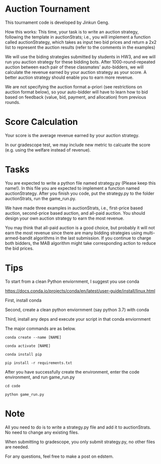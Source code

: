 # Auction Tournament

This tournament code is developed by Jinkun Geng. 


How this works:
This time, your task is to write an auction strategy, following the template in auctionStrats; i.e., you will implement a function called auctionStrategy, which takes as input two bid prices and return a 2x2 list to represent the auction results (refer to the comments in the examples)

We will use the biding strategies submitted by students in HW3, and we will run you auction strategy for these bidding bots. After 1000-round-repeated auction between each pair of these classmates' auto-bidders, we will calculate the revenue earned by your auction strategy as your score. A better auction strategy should enable you to earn more revenue. 

We are not specifying the auction format a-priori (see restrictions on auction format below), so your auto-bidder will have to learn how to bid based on feedback (value, bid, payment, and allocation) from previous rounds. 



# Score Calculation
Your score is the average revenue earned by your auction strategy. 


In our gradescope test, we may include new metric to calcuate the score (e.g. using the welfare instead of revenue).


# Tasks
You are expected to write a python file named strategy.py (Please keep this name!). In this file you are expected to implement a function named auctionStrategy. After you finish you code, put the strategy.py to the folder auctionStrats, run the game_run.py.


We have made three examples in auctionStrats, i.e., first-price based auction, second-price based auction, and all-paid auction. You should design your own auction strategy to earn the most revenue. 

You may think that all-paid auction is a good choice, but probably it will not earn the most revenue since there are many bidding strategies using multi-armed-bandit algorithms in the last submission. If you continue to charge both bidders, the MAB algorithm might take corresponding action to reduce the bid prices.


# Tips

To start from a clean Python enviornment, I suggest you use conda 

https://docs.conda.io/projects/conda/en/latest/user-guide/install/linux.html

First, install conda

Second, create a clean python enviornment (say python 3.7) with conda

Third, install any deps and execute your script in that conda enviornment 

The major commands are as below. 

```
conda create --name [NAME]

conda activate [NAME]

conda install pip

pip install -r requirements.txt
```

After you have successfully create the environment, enter the code environment, and run game_run.py

```
cd code 

python game_run.py
```


# Note

All you need to do is to write a strategy.py file and add it to auctionStrats. No need to change any existing files.

When submitting to gradescope, you only submit strategy.py, no other files are needed.

For any questions, feel free to make a post on edstem.

